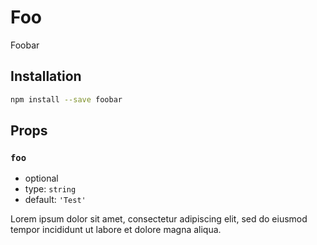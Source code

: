 # Foo

Foobar

## Installation

```sh
npm install --save foobar
```

## Props

### `foo`

- optional
- type: `string`
- default: `'Test'`

Lorem ipsum dolor sit amet, consectetur adipiscing elit, sed do eiusmod tempor incididunt ut labore et dolore magna aliqua.

